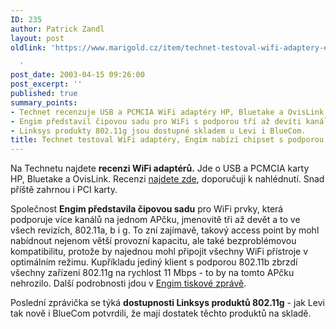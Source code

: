 ```yaml
---
ID: 235
author: Patrick Zandl
layout: post
oldlink: 'https://www.marigold.cz/item/technet-testoval-wifi-adaptery-engim-nabizi-chipset-s-podporou-vice-wifi-kanalu-najednou

  '
post_date: 2003-04-15 09:26:00
post_excerpt: ''
published: true
summary_points:
- Technet recenzuje USB a PCMCIA WiFi adaptéry HP, Bluetake a OvisLink.
- Engim představil čipovou sadu pro WiFi s podporou tří až devíti kanálů.
- Linksys produkty 802.11g jsou dostupné skladem u Levi i BlueCom.
title: Technet testoval WiFi adaptéry, Engim nabízí chipset s podporou více WiFi kanálů najednou
---
```


<p>
Na Technetu najdete <STRONG>recenzi WiFi adaptérů.</STRONG> Jde o USB a PCMCIA karty HP, Bluetake a OvisLink. Recenzi <A href="http://www.technet.cz/hw/hw_sit/wifihpAirliveBlutake030415.html" target=_blank>najdete zde</A>, doporučuji k nahlédnutí. Snad příště zahrnou i PCI karty.</p>

<p>
Společnost <STRONG>Engim představila čipovou sadu</STRONG> pro WiFi prvky, která podporuje více kanálů na jednom APčku, jmenovitě tři až devět a to ve všech revizích, 802.11a, b i g. To zní zajímavě, takový access point by mohl nabídnout nejenom větší provozní kapacitu, ale také bezproblémovou kompatibilitu, protože by najednou mohl připojit všechny WiFi přístroje v optimálním režimu. Kupříkladu jediný klient s podporou 802.11b zbrzdí všechny zařízení 802.11g na rychlost 11 Mbps - to by na tomto APčku nehrozilo. Další podrobnosti jdou v <A href="http://www.engim.com/news/pritem1.html" target=_blank>Engim tiskové zprávě</A>.</p>

<p>
Poslední zprávička se týká <STRONG>dostupnosti Linksys produktů 802.11g</STRONG> - jak Levi tak nově i BlueCom potvrdili, že mají dostatek těchto produktů na skladě. </p>